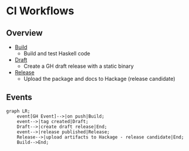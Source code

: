 # CI Workflows

## Overview

- [Build](build.yml)
  - Build and test Haskell code
- [Draft](draft.yml)
  - Create a GH draft release with a static binary
- [Release](release.yml)
  - Upload the package and docs to Hackage (release candidate)

## Events

```mermaid
graph LR;
    event[GH Event]-->|on push|Build;
    event-->|tag created|Draft;
    Draft-->|create draft release|End;
    event-->|release published|Release;
    Release-->|upload artifacts to Hackage - release candidate|End;
    Build-->End;
```
